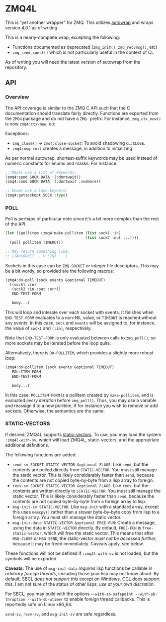 # ZMQ4L

This is "yet another wrapper" for ZMQ.  This utilizes
[autowrap](https://github.com/rpav/cl-autowrap) and wraps version
4.0.1 as of writing.

This is a nearly-complete wrap, excepting the following:

* Functions documented as deprecated (`zmq_init()`, `zmq_recvmsg()`, etc)
* `zmq_send_const()` which is not particularly useful in the context of CL

As of writing you will need the latest version of autowrap from the
repository.

## API

### Overview

The API coverage is similar to the ZMQ C API such that the C
documentation should translate fairly directly.  Functions are
exported from the `ZMQ4` package and do not have a `ZMQ-` prefix.
For instance, `zmq_ctx_new()` is now `zmq4:ctx-new`, etc.

Exceptions:

* `zmq_close()` -> `zmq4:close-socket`: To avoid shadowing `CL:CLOSE`.
* `zmq4:msg-init` creates a message, in addition to initializing

As per normal autowrap, shortest-suffix keywords may be used instead
of numeric constants for enums and masks.  For instance:

```lisp
;; Masks use a list of keywords:
(zmq4:send SOCK DATA '(:dontwait))
(zmq4:send SOCK DATA '(:dontwait :sndmore))

;; Enums use a lone keyword:
(zmq4:getsockopt SOCK :type)
```

### POLL

Poll is perhaps of particular note since it's a bit more complex than
the rest of the API.

```lisp
(let ((pollitem (zmq4:make-pollitem (list sock1 :in)
                                    (list sock2 :out ...))))
  (poll pollitem TIMEOUT))

;; May return something like:
;; ((#<SOCKET ...> :IN) ...)
```

Sockets in this case can be `ZMQ-SOCKET` or integer file descriptors.
This may be a bit wordy, so provided are the following macros:

```lisp
(zmq4:do-poll (sock events &optional TIMEOUT)
  ((sock1 :in)
   (sock2 :in :out :err))
   END-TEST-FORM

   body...)
```

This will loop and interate over each socket with events.  It finishes
when `END-TEST-FORM` evaluates to a non-NIL value, or `TIMEOUT` is
reached without any events.  In this case, `sock` and `events` will be
assigned to, for instance, the value of `sock1` and `(:in)`,
respectively.

Note that `END-TEST-FORM` is only evaluated between calls to
`zmq_poll()`, so more sockets may be iterated before the loop quits.

Alternatively, there is `DO-POLLITEM`, which provides a slightly more
robust loop:

```lisp
(zmq4:do-pollitem (sock events &optional TIMEOUT)
   POLLITEM-FORM
   END-TEST-FORM

   body...)
```

In this case, `POLLITEM-FORM` is a pollitem created by `make-pollitem`, and
is evaluated *every iteration* before `zmq_poll()`.  Thus, you may use
a variable and reassign it to a new pollitem, if for instance you wish
to remove or add sockets.  Otherwise, the semantics are the same.

### STATIC-VECTORS

If desired, ZMQ4L supports
[static-vectors](https://github.com/sionescu/static-vectors/).  To
use, you may load the system `:zmq4l-with-sv`, which will load ZMQ4L,
static-vectors, and the appropriate additional definitions.

The following functions are added:

* `send-sv SOCKET STATIC-VECTOR &optional FLAGS`: Like `send`, but the
  contents are pulled directly from `STATIC-VECTOR`.  You must still
  manage the static vector.  This is likely considerably faster than
  `send`, because the contents are not copied byte-by-byte from a lisp
  array to foreign.
* `recv-sv SOCKET STATIC-VECTOR &optional FLAGS`: Like `recv`, but the
  contents are written directly to `STATIC-VECTOR`.  You must still
  manage the static vector.  This is likely considerably faster than
  `send`, because the contents are not copied byte-by-byte from a
  foreign array to lisp.
* `msg-init-sv STATIC-VECTOR`: Like `msg-init` with a standard array,
  except this uses `memcpy()` rather than a slower byte-by-byte copy
  from lisp to a foreign array.  You must still manage the static
  vector.
* `msg-init-data STATIC-VECTOR &optional FREE-FUN`: Create a message,
  using the data in `STATIC-VECTOR` directly.  By default, `FREE-FUN`
  is `free-static-vector`, which will free the static vector.  This
  means that after `MSG-CLOSE` or `MSG-SEND`, the static-vector *must
  not be accessed further*, because it may be freed immediately.
  Caveats apply, see below.

These functions will not be defined if `:zmq4l-with-sv` is not loaded,
but the symbols will be exported.

**Caveats:**  The use of `msg-init-data` *requires* lisp functions be
callable in *arbitrary foreign threads*, including those your lisp may
not know about.  By default, SBCL *does not support this* except on
Windows.  CCL does support this.  I am not sure of the status of other
lisps; *use at your own discretion*.

For SBCL, you may build with the options `--with-sb-safepoint
--with-sb-thruption --with-sb-wtimer` to enable foreign thread
callbacks.  This is reportedly safe on Linux x86_64.

`send-sv`, `recv-sv`, and `msg-init-sv` are safe regardless.
